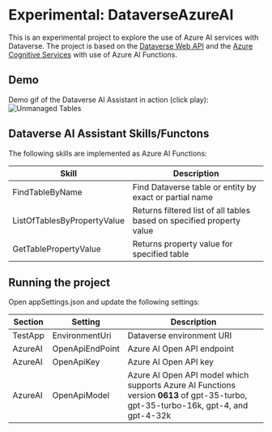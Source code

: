 # Experimental: DataverseAzureAI

This is an experimental project to explore the use of Azure AI services with Dataverse. 
The project is based on the [Dataverse Web API](https://docs.microsoft.com/en-us/powerapps/developer/data-platform/webapi/overview) and 
the [Azure Cognitive Services](https://azure.microsoft.com/en-us/services/cognitive-services/) with use of Azure AI Functions.

## Demo

Demo gif of the Dataverse AI Assistant in action (click play):
![Unmanaged Tables](docs/assets/images/UnmanagedTables.gif)

## Dataverse AI Assistant Skills/Functons

The following skills are implemented as Azure AI Functions:

| Skill | Description |
| ----- | ----------- |
| FindTableByName | Find Dataverse table or entity by exact or partial name |
| ListOfTablesByPropertyValue | Returns filtered list of all tables based on specified property value |
| GetTablePropertyValue | Returns property value for specified table |

## Running the project

Open appSettings.json and update the following settings:

| Section | Setting | Description |
| ------- | ------- | ----------- |
| TestApp | EnvironmentUri | Dataverse environment URI |
| AzureAI | OpenApiEndPoint | Azure AI Open API endpoint |
| AzureAI | OpenApiKey | Azure AI Open API key |
| AzureAI | OpenApiModel | Azure AI Open API model which supports Azure AI Functions version **0613** of gpt-35-turbo, gpt-35-turbo-16k, gpt-4, and gpt-4-32k |

